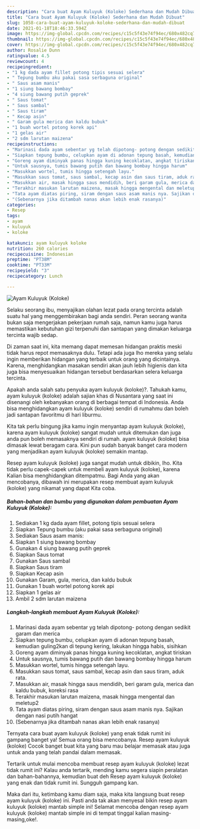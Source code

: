 ```yaml
---
description: "Cara buat Ayam Kuluyuk (Koloke) Sederhana dan Mudah Dibuat"
title: "Cara buat Ayam Kuluyuk (Koloke) Sederhana dan Mudah Dibuat"
slug: 1058-cara-buat-ayam-kuluyuk-koloke-sederhana-dan-mudah-dibuat
date: 2021-01-18T18:46:33.594Z
image: https://img-global.cpcdn.com/recipes/c15c5f43e74f94ec/680x482cq70/ayam-kuluyuk-koloke-foto-resep-utama.jpg
thumbnail: https://img-global.cpcdn.com/recipes/c15c5f43e74f94ec/680x482cq70/ayam-kuluyuk-koloke-foto-resep-utama.jpg
cover: https://img-global.cpcdn.com/recipes/c15c5f43e74f94ec/680x482cq70/ayam-kuluyuk-koloke-foto-resep-utama.jpg
author: Rosalie Dunn
ratingvalue: 4.5
reviewcount: 4
recipeingredient:
- "1 kg dada ayam fillet potong tipis sesuai selera"
- " Tepung bumbu aku pakai sasa serbaguna original"
- " Saus asam manis"
- "1 siung bawang bombay"
- "4 siung bawang putih geprek"
- " Saus tomat"
- " Saus sambal"
- " Saus tiram"
- " Kecap asin"
- " Garam gula merica dan kaldu bubuk"
- "1 buah wortel potong korek api"
- "1 gelas air"
- "2 sdm larutan maizena"
recipeinstructions:
- "Marinasi dada ayam sebentar yg telah dipotong- potong dengan sedikit garam dan merica"
- "Siapkan tepung bumbu, celupkan ayam di adonan tepung basah, kemudian guling2kan di tepung kering, lakukan hingga habis, sisihkan"
- "Goreng ayam diminyak panas hingga kuning kecoklatan, angkat tiriskan"
- "Untuk sausnya, tumis bawang putih dan bawang bombay hingga harum"
- "Masukkan wortel, tumis hingga setengah layu."
- "Masukkan saus tomat, saus sambal, kecap asin dan saus tiram, aduk rata."
- "Masukkan air, masak hingga saus mendidih, beri garam gula, merica dan kaldu bubuk, koreksi rasa"
- "Terakhir masukan larutan maizena, masak hingga mengental dan meletup2"
- "Tata ayam diatas piring, siram dengan saus asam manis nya. Sajikan dengan nasi putih hangat"
- "(Sebenarnya jika ditambah nanas akan lebih enak rasanya)"
categories:
- Resep
tags:
- ayam
- kuluyuk
- koloke

katakunci: ayam kuluyuk koloke 
nutrition: 260 calories
recipecuisine: Indonesian
preptime: "PT38M"
cooktime: "PT33M"
recipeyield: "3"
recipecategory: Lunch

---
```



![Ayam Kuluyuk (Koloke)](https://img-global.cpcdn.com/recipes/c15c5f43e74f94ec/680x482cq70/ayam-kuluyuk-koloke-foto-resep-utama.jpg)

Selaku seorang ibu, menyajikan olahan lezat pada orang tercinta adalah suatu hal yang menggembirakan bagi anda sendiri. Peran seorang  wanita bukan saja mengerjakan pekerjaan rumah saja, namun kamu juga harus memastikan kebutuhan gizi terpenuhi dan santapan yang dimakan keluarga tercinta wajib sedap.

Di zaman  saat ini, kita memang dapat memesan hidangan praktis meski tidak harus repot memasaknya dulu. Tetapi ada juga lho mereka yang selalu ingin memberikan hidangan yang terbaik untuk orang yang dicintainya. Karena, menghidangkan masakan sendiri akan jauh lebih higienis dan kita juga bisa menyesuaikan hidangan tersebut berdasarkan selera keluarga tercinta. 



Apakah anda salah satu penyuka ayam kuluyuk (koloke)?. Tahukah kamu, ayam kuluyuk (koloke) adalah sajian khas di Nusantara yang saat ini disenangi oleh kebanyakan orang di berbagai tempat di Indonesia. Anda bisa menghidangkan ayam kuluyuk (koloke) sendiri di rumahmu dan boleh jadi santapan favoritmu di hari liburmu.

Kita tak perlu bingung jika kamu ingin menyantap ayam kuluyuk (koloke), karena ayam kuluyuk (koloke) sangat mudah untuk ditemukan dan juga anda pun boleh memasaknya sendiri di rumah. ayam kuluyuk (koloke) bisa dimasak lewat beragam cara. Kini pun sudah banyak banget cara modern yang menjadikan ayam kuluyuk (koloke) semakin mantap.

Resep ayam kuluyuk (koloke) juga sangat mudah untuk dibikin, lho. Kita tidak perlu capek-capek untuk membeli ayam kuluyuk (koloke), karena Kalian bisa menghidangkan ditempatmu. Bagi Anda yang akan mencobanya, dibawah ini merupakan resep membuat ayam kuluyuk (koloke) yang nikamat yang dapat Kita coba.

<!--inarticleads1-->

##### Bahan-bahan dan bumbu yang digunakan dalam pembuatan Ayam Kuluyuk (Koloke):

1. Sediakan 1 kg dada ayam fillet, potong tipis sesuai selera
1. Siapkan  Tepung bumbu (aku pakai sasa serbaguna original)
1. Sediakan  Saus asam manis:
1. Siapkan 1 siung bawang bombay
1. Gunakan 4 siung bawang putih geprek
1. Siapkan  Saus tomat
1. Gunakan  Saus sambal
1. Siapkan  Saus tiram
1. Siapkan  Kecap asin
1. Gunakan  Garam, gula, merica, dan kaldu bubuk
1. Gunakan 1 buah wortel potong korek api
1. Siapkan 1 gelas air
1. Ambil 2 sdm larutan maizena




<!--inarticleads2-->

##### Langkah-langkah membuat Ayam Kuluyuk (Koloke):

1. Marinasi dada ayam sebentar yg telah dipotong- potong dengan sedikit garam dan merica
1. Siapkan tepung bumbu, celupkan ayam di adonan tepung basah, kemudian guling2kan di tepung kering, lakukan hingga habis, sisihkan
1. Goreng ayam diminyak panas hingga kuning kecoklatan, angkat tiriskan
1. Untuk sausnya, tumis bawang putih dan bawang bombay hingga harum
1. Masukkan wortel, tumis hingga setengah layu.
1. Masukkan saus tomat, saus sambal, kecap asin dan saus tiram, aduk rata.
1. Masukkan air, masak hingga saus mendidih, beri garam gula, merica dan kaldu bubuk, koreksi rasa
1. Terakhir masukan larutan maizena, masak hingga mengental dan meletup2
1. Tata ayam diatas piring, siram dengan saus asam manis nya. Sajikan dengan nasi putih hangat
1. (Sebenarnya jika ditambah nanas akan lebih enak rasanya)




Ternyata cara buat ayam kuluyuk (koloke) yang enak tidak rumit ini gampang banget ya! Semua orang bisa mencobanya. Resep ayam kuluyuk (koloke) Cocok banget buat kita yang baru mau belajar memasak atau juga untuk anda yang telah pandai dalam memasak.

Tertarik untuk mulai mencoba membuat resep ayam kuluyuk (koloke) lezat tidak rumit ini? Kalau anda tertarik, mending kamu segera siapin peralatan dan bahan-bahannya, kemudian buat deh Resep ayam kuluyuk (koloke) yang enak dan tidak rumit ini. Sungguh gampang kan. 

Maka dari itu, ketimbang kamu diam saja, maka kita langsung buat resep ayam kuluyuk (koloke) ini. Pasti anda tak akan menyesal bikin resep ayam kuluyuk (koloke) mantab simple ini! Selamat mencoba dengan resep ayam kuluyuk (koloke) mantab simple ini di tempat tinggal kalian masing-masing,oke!.

